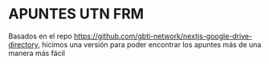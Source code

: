 # APUNTES UTN FRM
Basados en el repo https://github.com/gbti-network/nextjs-google-drive-directory, hicimos una versión para poder encontrar los apuntes más de una manera más fácil
